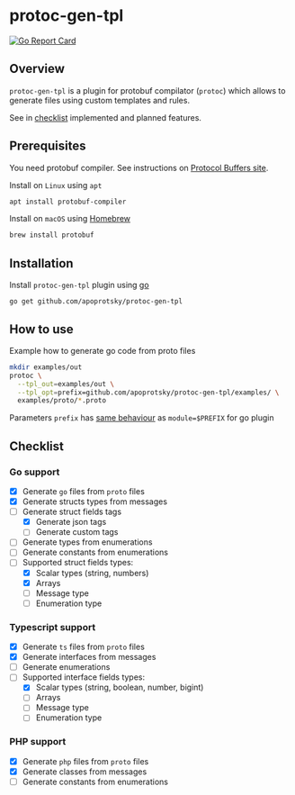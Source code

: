 # protoc-gen-tpl

[![Go Report Card](https://goreportcard.com/badge/github.com/apoprotsky/protoc-gen-tpl)](https://goreportcard.com/report/github.com/apoprotsky/protoc-gen-tpl)

## Overview

`protoc-gen-tpl` is a plugin for protobuf compilator (`protoc`) which allows to generate files using custom templates and rules.

See in [checklist](#checklist) implemented and planned features.

## Prerequisites

You need protobuf compiler. See instructions on [Protocol Buffers site](https://developers.google.com/protocol-buffers).

Install on `Linux` using `apt`
```sh
apt install protobuf-compiler
```

Install on `macOS` using [Homebrew](https://brew.sh)
```sh
brew install protobuf
```

## Installation

Install `protoc-gen-tpl` plugin using [go](https://golang.org)
```
go get github.com/apoprotsky/protoc-gen-tpl
```

## How to use

Example how to generate go code from proto files
```sh
mkdir examples/out
protoc \
  --tpl_out=examples/out \
  --tpl_opt=prefix=github.com/apoprotsky/protoc-gen-tpl/examples/ \
  examples/proto/*.proto
```
Parameters `prefix` has [same behaviour](https://developers.google.com/protocol-buffers/docs/reference/go-generated#invocation) as `module=$PREFIX` for go plugin

## Checklist

### Go support

- [x] Generate `go` files from `proto` files
- [x] Generate structs types from messages
- [ ] Generate struct fields tags
  - [x] Generate json tags
  - [ ] Generate custom tags
- [ ] Generate types from enumerations
- [ ] Generate constants from enumerations
- [ ] Supported struct fields types:
  - [x] Scalar types (string, numbers)
  - [x] Arrays
  - [ ] Message type
  - [ ] Enumeration type

### Typescript support

- [x] Generate `ts` files from `proto` files
- [x] Generate interfaces from messages
- [ ] Generate enumerations
- [ ] Supported interface fields types:
  - [x] Scalar types (string, boolean, number, bigint)
  - [ ] Arrays
  - [ ] Message type
  - [ ] Enumeration type

### PHP support

- [x] Generate `php` files from `proto` files
- [x] Generate classes from messages
- [ ] Generate constants from enumerations
